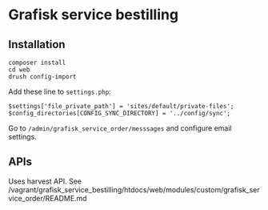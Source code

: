 # Grafisk service bestilling

## Installation

```
composer install
cd web
drush config-import
```

Add these line to `settings.php`:

```
$settings['file_private_path'] = 'sites/default/private-files';
$config_directories[CONFIG_SYNC_DIRECTORY] = '../config/sync';
```

Go to `/admin/grafisk_service_order/messsages` and configure email settings.


## APIs
Uses harvest API. See /vagrant/grafisk_service_bestilling/htdocs/web/modules/custom/grafisk_service_order/README.md
